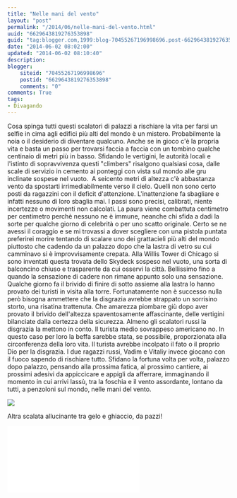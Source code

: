 ```yaml
---
title: "Nelle mani del vento"
layout: "post"
permalink: "/2014/06/nelle-mani-del-vento.html"
uuid: "6629643819276353898"
guid: "tag:blogger.com,1999:blog-70455267196998696.post-6629643819276353898"
date: "2014-06-02 08:02:00"
updated: "2014-06-02 08:10:40"
description: 
blogger:
    siteid: "70455267196998696"
    postid: "6629643819276353898"
    comments: "0"
comments: True
tags:
- Divagando
---
```

Cosa spinga tutti questi scalatori di palazzi a rischiare la vita per
farsi un selfie in cima agli edifici più alti del mondo è un mistero.
Probabilmente la noia o il desiderio di diventare qualcuno. Anche se in
gioco c'è la propria vita e basta un passo per trovarsi faccia a faccia
con un tombino qualche centinaio di metri più in basso. Sfidando le
vertigini, le autorità locali e l'istinto di sopravvivenza questi
"climbers" risalgono qualsiasi cosa, dalle scale di servizio in cemento
ai ponteggi con vista sul mondo alle gru inclinate sospese nel vuoto. 
A seicento metri di altezza c'è abbastanza vento da spostarti
irrimediabilmente verso il cielo. Quelli non sono certo posti da
ragazzini con il deficit d'attenzione. L'inattenzione fa sbagliare e
infatti nessuno di loro sbaglia mai. I passi sono precisi, calibrati,
niente incertezze o movimenti non calcolati. La paura viene combattuta
centimetro per centimetro perchè nessuno ne è immune, neanche chi sfida
a dadi la sorte per qualche giorno di celebrità o per uno scatto
originale.
Certo se ne avessi il coraggio e se mi trovassi a dover scegliere con
una pistola puntata preferirei morire tentando di scalare uno dei
grattacieli più alti del mondo piuttosto che cadendo da un palazzo dopo
che la lastra di vetro su cui camminavo si è improvvisamente crepata.
Alla Willis Tower di Chicago si sono inventati questa trovata dello
Skydeck sospeso nel vuoto, una sorta di balconcino chiuso e trasparente
da cui osservi la città. Bellissimo fino a quando la sensazione di
cadere non rimane appunto solo una sensazione. Qualche giorno fa il
brivido di finire di sotto assieme alla lastra lo hanno provato dei
turisti in visita alla torre. Fortunatamente non è successo nulla però
bisogna ammettere che la disgrazia avrebbe strappato un sorrisino
storto, una risatina trattenuta. Che amarezza piombare giù dopo aver
provato il brivido dell'altezza spaventosamente affascinante, delle
vertigini bilanciate dalla certezza della sicurezza. Almeno gli
scalatori russi la disgrazia la mettono in conto. Il turista medio
sovrappeso americano no. In questo caso per loro la beffa sarebbe stata,
se possibile, proporzionata alla circonferenza della loro vita.
Il turista avrebbe incolpato il fato o il proprio Dio per la disgrazia.
I due ragazzi russi, Vadim e Vitaliy invece giocano con il fuoco sapendo
di rischiare tutto. Sfidano la fortuna volta per volta, palazzo dopo
palazzo, pensando alla prossima fatica, al prossimo cantiere, ai
prossimi adesivi da appiccicare e appigli da afferrare, immaginando il
momento in cui arrivi lassù, tra la foschia e il vento assordante,
lontano da tutti, a penzoloni sul mondo, nelle mani del vento.
  
[![](http://i.huffpost.com/gen/1620398/thumbs/o-SKYWALKING-facebook.jpg)](http://i.huffpost.com/gen/1620398/thumbs/o-SKYWALKING-facebook.jpg)
  
Altra scalata allucinante tra gelo e ghiaccio, da pazzi!

<div class="youtube">
<iframe src="//www.youtube-nocookie.com/embed/P9h4ddFUPxM?rel=0" frameborder="0" allowfullscreen></iframe>
</div>
